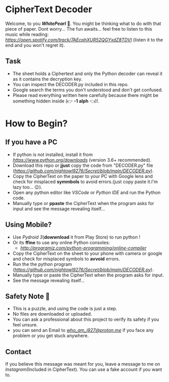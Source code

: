 # CipherText Decoder 

Welcome, to you ***WhitePearl*** 🪩.
You might be thinking what to do with that piece of paper.
Dont worry... The fun awaits...
feel free to listen to this music while reading: *https://open.spotify.com/track/7AEcphXUR52QGYxdZ8TDVI* (listen it to the end and you won't regret it).
## Task
- The sheet holds a Ciphertext and only the Python decoder can reveal it as it contains the decryption key.
- You can inspect the DECODER.py included in this repo.
- Google search the terms you don't understood and don't get confused.
- Please read everything written here carefully because there might be something hidden inside (👉 **-1 alph** 👈)!.

# How to Begin?
 ## If you have a PC
 - If python is not installed, install it from *https://www.python.org/downloads* (version 3.6+ recommended).
 - Download this repo or **jjust** copy the code from "DECODER.py" file (*https://github.com/nightowl9276/Secret/blob/main/DECODER.py*).
 - Copy the CipherText on the paper to your PC with Google lens and check for misplaced **symmbols** to avoid errors.(just copy paste it.I'm lazy too... 😉).
 - Open any python editor like *VSCode* or *Python IDE* and run the Python code.
 - Manually type or **ppaste** the CipherText when the program asks for input and see the message revealing itself...

 ##   Using Mobile?

 - Use *Pydroid 3*(**dowwnload** it from Play Store) to run python ! 
 - Or its **ffine** to use any online Python consoles:
      - *http://programiz.com/python-programming/online-compiler*
 - Copy the CipherText on the sheet to your phone with camera or google and check for misplaced symbols to **avvoid** errors.
 - Run the the python program (*https://github.com/nightowl9276/Secret/blob/main/DECODER.py*).
 - Manually type or paste the CipherText when the program asks for input.
 - See the message revealing itself...

## Safety Note 📝

- This is a puzzle, and using the code is just a step.
- No files are downloaded or uploaded.
- You can ask a professional about this project to verify its safety if you feel unsure.
- you can send an Email to *who_am_i927@proton.me* if you face any problem or you get stuck anywhere.

## Contact

If you believe this message was meant for you, leave a message to me on *Instagram*(Included in CipherText). You can use a fake account if you want to.
